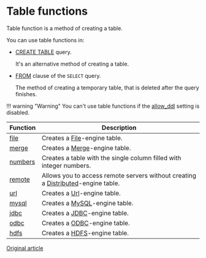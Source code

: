 # Table functions

Table function is a method of creating a table.

You can use table functions in:

* [CREATE TABLE](../create.md#create-table-query) query.

    It's an alternative method of creating a table.

* [FROM](../select.md#select-from) clause of the `SELECT` query.

    The method of creating a temporary table, that is deleted after the query finishes.

!!! warning "Warning"
    You can't use table functions if the [allow_ddl](../../operations/settings/permissions_for_queries.md#settings_allow_ddl) setting is disabled.

Function | Description
---------|------------
[file](file.md) | Creates a [File](../../operations/table_engines/file.md)-engine table.
[merge](merge.md) | Creates a [Merge](../../operations/table_engines/merge.md)-engine table.
[numbers](numbers.md) | Creates a table with the single column filled with integer numbers.
[remote](remote.md) | Allows you to access remote servers without creating a [Distributed](../../operations/table_engines/distributed.md)-engine table.
[url](url.md) | Creates a [Url](../../operations/table_engines/url.md)-engine table.
[mysql](mysql.md) | Creates a [MySQL](../../operations/table_engines/mysql.md)-engine table.
[jdbc](jdbc.md) | Creates a [JDBC](../../operations/table_engines/jdbc.md)-engine table.
[odbc](odbc.md) | Creates a [ODBC](../../operations/table_engines/odbc.md)-engine table.
[hdfs](hdfs.md) | Creates a [HDFS](../../operations/table_engines/hdfs.md)-engine table.

[Original article](https://clickhouse.yandex/docs/en/query_language/table_functions/) <!--hide-->
